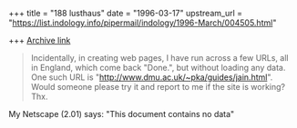 +++
title = "188 lusthaus"
date = "1996-03-17"
upstream_url = "https://list.indology.info/pipermail/indology/1996-March/004505.html"

+++
[Archive link](https://list.indology.info/pipermail/indology/1996-March/004505.html)

> Incidentally, in creating web pages, I have run across a few URLs, 
all in
> England, which come back "Done.", but without loading any data. One
> such URL is "http://www.dmu.ac.uk/~pka/guides/jain.html". Would
> someone please try it and report to me if the site is working? Thx.

My Netscape (2.01) says: "This document contains no data"




